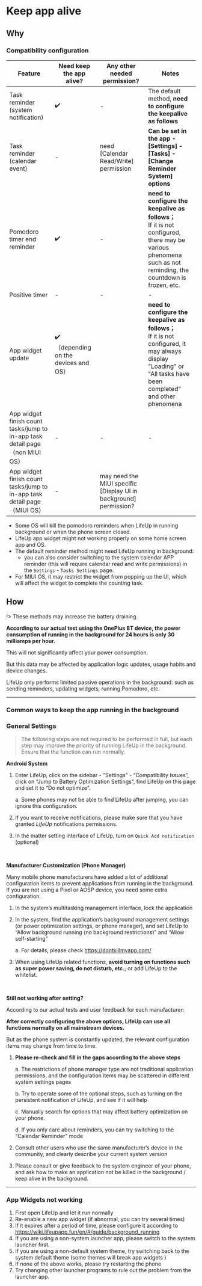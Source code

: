 # Keep app alive

## Why

### Compatibility configuration

| Feature                                                      | Need keep the app alive?                  | Any other needed  permission?                                | Notes                                                        |
| ------------------------------------------------------------ | ----------------------------------------- | ------------------------------------------------------------ | ------------------------------------------------------------ |
| Task reminder (system notification)                          | ✔️                                         | -                                                            | The default method, **need to configure the keepalive as follows** |
| Task reminder (calendar event)                               | -                                         | need [Calendar Read/Write] permission                        | **Can be set in the app - [Settings] - [Tasks] - [Change Reminder System] options** |
| Pomodoro timer end reminder                                  | ✔️                                         | -                                                            | **need to configure the keepalive as follows；**<br/>If it is not configured, there may be various phenomena such as not reminding, the countdown is frozen, etc. |
| Positive timer                                               | -                                         | -                                                            | -                                                            |
| App widget update                                            | ✔️<br/>（depending on the devices and OS） |                                                              | **need to configure the keepalive as follows；**<br/>If it is not configured, it may always display "Loading" or "All tasks have been completed" and other phenomena |
| App widget finish count tasks/jump to in-app task detail page<br/>（non MIUI OS） | -                                         | -                                                            | -                                                            |
| App widget finish count tasks/jump to in-app task detail page<br/>（MIUI OS） | -                                         | may need the MIUI specific [Display UI in background] permission? |                                                              |

- Some OS will kill the pomodoro reminders when LifeUp in running background or when the phone screen closed.
- LifeUp app widget might not working properly on some home screen app and OS.
- The default reminder method might need LifeUp running in background:
    - you can also consider switching to the system calendar APP reminder (this will require calendar read and write permissions) in the `Settings` - `Tasks Settings` page.
- For MIUI OS, it may restrict the widget from popping up the UI, which will affect the widget to complete the counting task. 



## How

!> These methods may increase the battery draining.

**According to our actual test using the OnePlus 8T device, the power consumption of running in the background for 24 hours is only 30 milliamps per hour.**

This will not significantly affect your power consumption.

But this data may be affected by application logic updates, usage habits and device changes.

LifeUp only performs limited passive operations in the background: such as sending reminders, updating widgets, running Pomodoro, etc.




---

### Common ways to keep the app running in the background

### General Settings

> The following steps are not required to be performed in full, but each step may improve the priority of running LifeUp in the background. Ensure that the function can run normally.

**Android System**

1. Enter LifeUp, click on the sidebar - “Settings” - “Compatibility Issues”, click on “Jump to Battery Optimization Settings”, find LifeUp on this page and set it to “Do not optimize”.

   a. Some phones may not be able to find LifeUp after jumping, you can ignore this configuration.

2. If you want to receive notifications, please make sure that you have granted *LifeUp* notifications permissions.

3. In the matter setting interface of LifeUp, turn on `Quick Add notification` (optional)

<br/>

**Manufacturer Customization (Phone Manager)**

Many mobile phone manufacturers have added a lot of additional configuration items to prevent applications from running in the background. If you are not using a Pixel or AOSP device, you need some extra configuration.

1. In the system’s multitasking management interface, lock the application

2. In the system, find the application’s background management settings (or power optimization settings, or phone manager), and set LifeUp to “Allow background running (no background restrictions)” and “Allow self-starting”

   a. For details, please check https://dontkillmyapp.com/

3. When using LifeUp related functions, **avoid turning on functions such as super power saving, do not disturb, etc.**; or add LifeUp to the whitelist.

<br/>

**Still not working after setting?**

According to our actual tests and user feedback for each manufacturer:

**After correctly configuring the above options, LifeUp can use all functions normally on all mainstream devices.**

But as the phone system is constantly updated, the relevant configuration items may change from time to time.

1. **Please re-check and fill in the gaps according to the above steps**

   a. The restrictions of phone manager type are not traditional application permissions, and the configuration items may be scattered in different system settings pages

   b. Try to operate some of the optional steps, such as turning on the persistent notification of LifeUp, and see if it will help

   c. Manually search for options that may affect battery optimization on your phone.

   d. If you only care about reminders, you can try switching to the “Calendar Reminder” mode

2. Consult other users who use the same manufacturer’s device in the community, and clearly describe your current system version

3. Please consult or give feedback to the system engineer of your phone, and ask how to make an application not be killed in the background / keep alive in the background.



---

### App Widgets not working

1. First open LifeUp and let it run normally
2. Re-enable a new app widget (if abnormal, you can try several times)
3. If it expires after a period of time, please configure it according to https://wiki.lifeupapp.fun/en/#/guide/background_running
4. If you are using a non-system launcher app, please switch to the system launcher first.
5. If you are using a non-default system theme, try switching back to the system default theme (some themes will break  app widgets )
6. If none of the above works, please try restarting the phone
7. Try changing other launcher programs to rule out the problem from the launcher app.